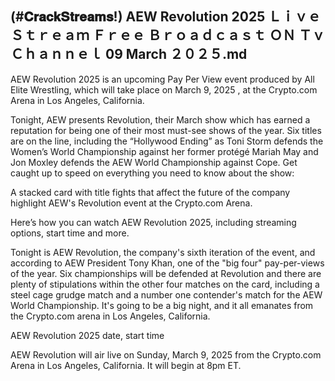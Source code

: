 <h2>(#𝐂𝐫𝐚𝐜𝐤𝐒𝐭𝐫𝐞𝐚𝐦𝐬!) AEW Revolution 2025 Ｌｉｖｅ Ｓｔｒｅａｍ Ｆｒｅｅ Ｂｒｏａｄｃａｓｔ ＯＮ Ｔｖ Ｃｈａｎｎｅｌ 09 March ２０２５.md</h2>

AEW Revolution 2025 is an upcoming Pay Per View event produced by All Elite Wrestling, which will take place on March 9, 2025 , at the Crypto.com Arena in Los Angeles, California.



Tonight, AEW presents Revolution, their March show which has earned a reputation for being one of their most must-see shows of the year. Six titles are on the line, including the “Hollywood Ending” as Toni Storm defends the Women’s World Championship against her former protégé Mariah May and Jon Moxley defends the AEW World Championship against Cope. Get caught up to speed on everything you need to know about the show:



A stacked card with title fights that affect the future of the company highlight AEW's Revolution event at the Crypto.com Arena.



Here’s how you can watch AEW Revolution 2025, including streaming options, start time and more.



Tonight is AEW Revolution, the company's sixth iteration of the event, and according to AEW President Tony Khan, one of the "big four" pay-per-views of the year. Six championships will be defended at Revolution and there are plenty of stipulations within the other four matches on the card, including a steel cage grudge match and a number one contender's match for the AEW World Championship. It's going to be a big night, and it all emanates from the Crypto.com arena in Los Angeles, California.



AEW Revolution 2025 date, start time

AEW Revolution will air live on Sunday, March 9, 2025 from the Crypto.com Arena in Los Angeles, California. It will begin at 8pm ET.
